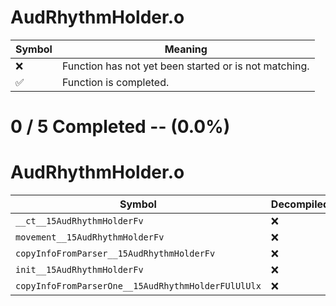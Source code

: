 # AudRhythmHolder.o
| Symbol | Meaning 
| ------------- | ------------- 
| :x: | Function has not yet been started or is not matching. 
| :white_check_mark: | Function is completed. 


# 0 / 5 Completed -- (0.0%)
# AudRhythmHolder.o
| Symbol | Decompiled? |
| ------------- | ------------- |
| `__ct__15AudRhythmHolderFv` | :x: |
| `movement__15AudRhythmHolderFv` | :x: |
| `copyInfoFromParser__15AudRhythmHolderFv` | :x: |
| `init__15AudRhythmHolderFv` | :x: |
| `copyInfoFromParserOne__15AudRhythmHolderFUlUlUlx` | :x: |
